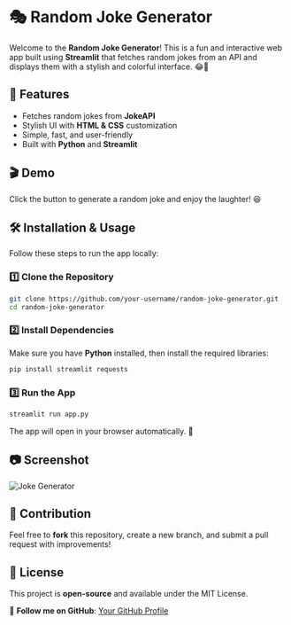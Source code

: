 # 🎭 Random Joke Generator

Welcome to the **Random Joke Generator**! This is a fun and interactive web app built using **Streamlit** that fetches random jokes from an API and displays them with a stylish and colorful interface. 😂🎨

## 🚀 Features
- Fetches random jokes from **JokeAPI**
- Stylish UI with **HTML & CSS** customization
- Simple, fast, and user-friendly
- Built with **Python** and **Streamlit**

## 🎬 Demo
Click the button to generate a random joke and enjoy the laughter! 😆

## 🛠️ Installation & Usage
Follow these steps to run the app locally:

### 1️⃣ Clone the Repository
```bash
git clone https://github.com/your-username/random-joke-generator.git
cd random-joke-generator
```

### 2️⃣ Install Dependencies
Make sure you have **Python** installed, then install the required libraries:
```bash
pip install streamlit requests
```

### 3️⃣ Run the App
```bash
streamlit run app.py
```
The app will open in your browser automatically. 🎉

## 📷 Screenshot
![Joke Generator](https://your-image-url.com)

## 🤝 Contribution
Feel free to **fork** this repository, create a new branch, and submit a pull request with improvements!

## 📜 License
This project is **open-source** and available under the MIT License.

🔗 **Follow me on GitHub**: [Your GitHub Profile](https://github.com/-username)


